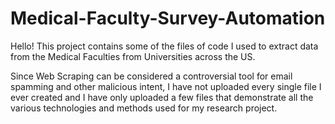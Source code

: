 # Medical-Faculty-Survey-Automation

Hello! This project contains some of the files of code I used to extract data from the Medical Faculties from Universities across the US. 

Since Web Scraping can be considered a controversial tool for email spamming and other malicious intent, I have not uploaded every single file I ever created and I have only uploaded a few files that demonstrate all the various technologies and methods used for my research project.
